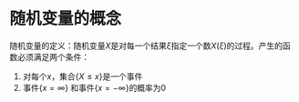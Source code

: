 # 随机变量的概念

随机变量的定义：随机变量$X$是对每一个结果$\xi$指定一个数$X(\xi)$的过程。产生的函数必须满足两个条件：
1. 对每个$x$，集合$\{X \le x \}$是一个事件
2. 事件$\{ x = \infty \}$ 和事件$\{ x = -\infty \}$的概率为0